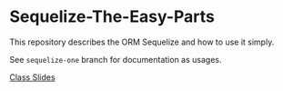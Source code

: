 # Sequelize-The-Easy-Parts
This repository describes the ORM Sequelize and how to use it simply. 

See `sequelize-one` branch for documentation as usages. 

[Class Slides](https://hackmd.io/@XinhdUgJSt2kHuiYLatSqQ/H1PppoCFq#/)
